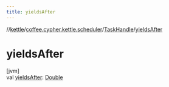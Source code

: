 ```yaml
---
title: yieldsAfter
---
```

//[kettle](../../../index.html)/[coffee.cypher.kettle.scheduler](../index.html)/[TaskHandle](index.html)/[yieldsAfter](yields-after.html)



# yieldsAfter



[jvm]\
val [yieldsAfter](yields-after.html): [Double](https://kotlinlang.org/api/latest/jvm/stdlib/kotlin/-double/index.html)




